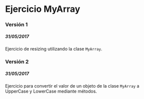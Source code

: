 <h1>Ejercicio MyArray</h1>
<h3>Versión 1</h3>
<h5>31/05/2017</h5>
Ejercicio de resizing utilizando la clase <code>MyArray</code>.


<h3>Versión 2</h3>
<h5>31/05/2017</h5>
Ejercicio para convertir el valor de un objeto de la clase <code>MyArray</code> a UpperCase y LowerCase mediante métodos.


